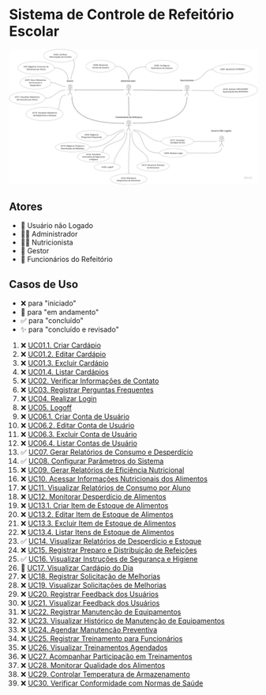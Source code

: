 # Sistema de Controle de Refeitório Escolar

![Diagrama de casos de uso do Sistema de Controle de Refeitório Escolar](Casos-de-Uso.jpg)

## Atores
- 👤 Usuário não Logado
- 👨‍💼 Administrador
- 👩‍🍳 Nutricionista
- 💼 Gestor
- 👷 Funcionários do Refeitório

## Casos de Uso
- ❌ para "iniciado"
- 🚧 para "em andamento"
- ✅ para "concluído"
- ✨ para "concluído e revisado"

1. ❌ [UC01.1. Criar Cardápio](./UC01.1-Criar-Cardapio.md)
2. ❌ [UC01.2. Editar Cardápio](./UC01.2-Editar-Cardapio.md)
3. ❌ [UC01.3. Excluir Cardápio](./UC01.3-Excluir-Cardapio.md)
4. ❌ [UC01.4. Listar Cardápios](./UC01.4-Listar-Cardapios.md)
5. ❌ [UC02. Verificar Informações de Contato](./UC02-Verificar-Informacoes-de-Contato.md)
6. ❌ [UC03. Registrar Perguntas Frequentes](./UC03-Registrar-Perguntas-Frequentes.md)
7. ❌ [UC04. Realizar Login](./UC04-Realizar-Login.md)
8. ❌ [UC05. Logoff](./UC05-Logoff.md)
9. ❌ [UC06.1. Criar Conta de Usuário](./UC06.1-Criar-Conta-de-Usuario.md)
10. ❌ [UC06.2. Editar Conta de Usuário](./UC06.2-Editar-Conta-de-Usuario.md)
11. ❌ [UC06.3. Excluir Conta de Usuário](./UC06.3-Excluir-Conta-de-Usuario.md)
12. ❌ [UC06.4. Listar Contas de Usuário](./UC06.4-Listar-Contas-de-Usuario.md)
13. ✅ [UC07. Gerar Relatórios de Consumo e Desperdício](./UC07-Gerenciar-Relatorios-de-Consumo-e-Desperdicio.md)
14. ✅ [UC08. Configurar Parâmetros do Sistema](./UC08-Configurar-Parametros-do-Sistema.md)
15. ❌ [UC09. Gerar Relatórios de Eficiência Nutricional](./UC09-Gerar-Relatorios-de-Eficiencia-Nutricional.md)
16. ❌ [UC10. Acessar Informações Nutricionais dos Alimentos](./UC10-Acessar-Informacoes-Nutricionais-dos-Alimentos.md)
17. ❌ [UC11. Visualizar Relatórios de Consumo por Aluno](./UC11-Visualizar-Relatorios-de-Consumo-por-Aluno.md)
18. ❌ [UC12. Monitorar Desperdício de Alimentos](./UC12-Monitorar-Desperdicio-de-Alimentos.md)
19. ❌ [UC13.1. Criar Item de Estoque de Alimentos](./UC13.1-Criar-Item-de-Estoque-de-Alimentos.md)
20. ❌ [UC13.2. Editar Item de Estoque de Alimentos](./UC13.2-Editar-Item-de-Estoque-de-Alimentos.md)
21. ❌ [UC13.3. Excluir Item de Estoque de Alimentos](./UC13.3-Excluir-Item-de-Estoque-de-Alimentos.md)
22. ❌ [UC13.4. Listar Itens de Estoque de Alimentos](./UC13.4-Listar-Itens-de-Estoque-de-Alimentos.md)
23. ✅ [UC14. Visualizar Relatórios de Desperdício e Estoque](./UC14-Visualizar-Relatorios-de-Desperdicio-e-Estoque.md)
24. ❌ [UC15. Registrar Preparo e Distribuição de Refeições](./UC15-Registrar-Preparo-e-Distribuicao-de-Refeicoes.md)
25. ✅ [UC16. Visualizar Instruções de Segurança e Higiene](./UC16-Visualizar-Instrucoes-de-Seguranca-e-Higiene.md)
26. 🚧 [UC17. Visualizar Cardápio do Dia](./UC17-Visualizar-Cardapio-do-Dia.md)
27. ❌ [UC18. Registrar Solicitação de Melhorias](./UC18-Registrar-Solicitacao-de-Melhorias.md)
28. ❌ [UC19. Visualizar Solicitações de Melhorias](./UC19-Visualizar-Solicitacoes-de-Melhorias.md)
29. ❌ [UC20. Registrar Feedback dos Usuários](./UC20-Registrar-Feedback-dos-Usuarios.md)
30. ❌ [UC21. Visualizar Feedback dos Usuários](./UC21-Visualizar-Feedback-dos-Usuarios.md)
31. ❌ [UC22. Registrar Manutenção de Equipamentos](./UC22-Registrar-Manutencao-de-Equipamentos.md)
32. ❌ [UC23. Visualizar Histórico de Manutenção de Equipamentos](./UC23-Visualizar-Historico-de-Manutencao-de-Equipamentos.md)
33. ❌ [UC24. Agendar Manutenção Preventiva](./UC24-Agendar-Manutencao-Preventiva.md)
34. ❌ [UC25. Registrar Treinamento para Funcionários](./UC25-Registrar-Treinamento-para-Funcionarios.md)
35. ❌ [UC26. Visualizar Treinamentos Agendados](./UC26-Visualizar-Treinamentos-Agendados.md)
36. ❌ [UC27. Acompanhar Participação em Treinamentos](./UC27-Acompanhar-Participacao-em-Treinamentos.md)
37. ❌ [UC28. Monitorar Qualidade dos Alimentos](./UC28-Monitorar-Qualidade-dos-Alimentos.md)
38. ❌ [UC29. Controlar Temperatura de Armazenamento](./UC29-Controlar-Temperatura-de-Armazenamento.md)
39. ❌ [UC30. Verificar Conformidade com Normas de Saúde](./UC30-Verificar-Conformidade-com-Normas-de-Saude.md)
